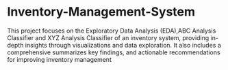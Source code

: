 # Inventory-Management-System
This project focuses on the Exploratory Data Analysis (EDA),ABC Analysis Classifier and XYZ Analysis Classifier of an inventory system, providing in-depth insights through visualizations and data exploration. It also includes a comprehensive summarizes key findings, and actionable recommendations for improving inventory management
